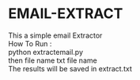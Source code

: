 <h1>EMAIL-EXTRACT</h1>
This a simple email Extractor <br> 
How To Run :<br> 
python extractemail.py<br>
then file name txt file name<br>
The results will be saved in extract.txt<br >

